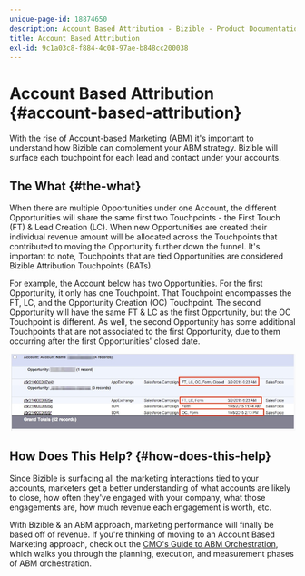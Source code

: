 ```yaml
---
unique-page-id: 18874650
description: Account Based Attribution - Bizible - Product Documentation
title: Account Based Attribution
exl-id: 9c1a03c8-f884-4c08-97ae-b848cc200038
---
```

# Account Based Attribution {#account-based-attribution}

With the rise of Account-based Marketing (ABM) it's important to understand how Bizible can complement your ABM strategy. Bizible will surface each touchpoint for each lead and contact under your accounts.

## The What {#the-what}

When there are multiple Opportunities under one Account, the different Opportunities will share the same first two Touchpoints - the First Touch (FT) & Lead Creation (LC). When new Opportunities are created their individual revenue amount will be allocated across the Touchpoints that contributed to moving the Opportunity further down the funnel. It's important to note, Touchpoints that are tied Opportunities are considered Bizible Attribution Touchpoints (BATs).

For example, the Account below has two Opportunities. For the first Opportunity, it only has one Touchpoint. That Touchpoint encompasses the FT, LC, and the Opportunity Creation (OC) Touchpoint. The second Opportunity will have the same FT & LC as the first Opportunity, but the OC Touchpoint is different. As well, the second Opportunity has some additional Touchpoints that are not associated to the first Opportunity, due to them occurring after the first Opportunities' closed date.

![](assets/1.jpg)

## How Does This Help? {#how-does-this-help}

Since Bizible is surfacing all the marketing interactions tied to your accounts, marketers get a better understanding of what accounts are likely to close, how often they've engaged with your company, what those engagements are, how much revenue each engagement is worth, etc.

With Bizible & an ABM approach, marketing performance will finally be based off of revenue. If you're thinking of moving to an Account Based Marketing approach, check out the [CMO's Guide to ABM Orchestration](https://info.bizible.com/cmos-guide-to-abm-orchestration), which walks you through the planning, execution, and measurement phases of ABM orchestration.
